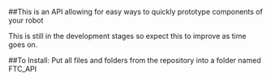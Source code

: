 ##This is an API allowing for easy ways to quickly prototype components of your robot

This is still in the development stages so expect this to improve as time goes on.

##To Install:
Put all files and folders from the repository into a folder named FTC_API